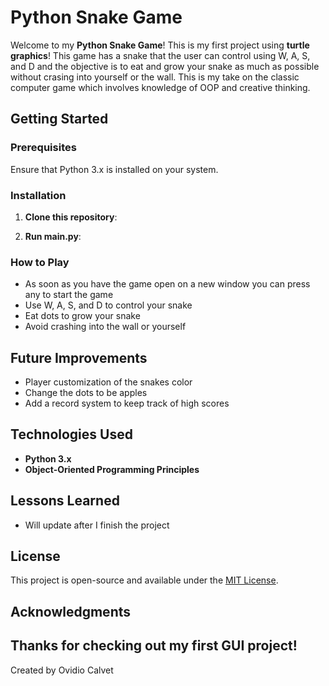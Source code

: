 # Python Snake Game

Welcome to my **Python Snake Game**! This is my first project using **turtle graphics**! This game has a snake that the user can control using W, A, S, and D and the objective is to eat and grow your snake as much as possible without crasing into yourself or the wall. This is my take on the classic computer game which involves knowledge of OOP and creative thinking.

## Getting Started

### Prerequisites

Ensure that Python 3.x is installed on your system.

### Installation

1. **Clone this repository**:

2. **Run main.py**:

### How to Play

- As soon as you have the game open on a new window you can press any to start the game
- Use W, A, S, and D to control your snake
- Eat dots to grow your snake
- Avoid crashing into the wall or yourself

## Future Improvements

- Player customization of the snakes color
- Change the dots to be apples
- Add a record system to keep track of high scores

## Technologies Used

- **Python 3.x**
- **Object-Oriented Programming Principles**

## Lessons Learned

- Will update after I finish the project

## License

This project is open-source and available under the [MIT License](LICENSE).

## Acknowledgments

Thanks for checking out my first GUI project! 
---

Created by Ovidio Calvet
